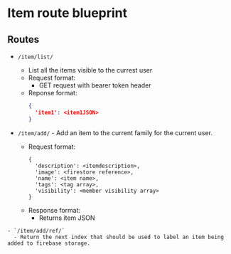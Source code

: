 # Item route blueprint

## Routes
  - `/item/list/`
    - List all the items visible to the currest user
    - Request format:
      - GET request with bearer token header
    - Reponse format:
        ```json
        {
          'item1': <item1JSON>
        }
        ```
        
   - `/item/add/`
    - Add an item to the current family for the current user. 
      - Request format:
        ```
        {
          'description': <itemdescription>,
          'image': <firestore reference>,
          'name': <item name>,
          'tags': <tag array>,
          'visibility': <member visibility array>
        }
        ```
      - Response format:
        - Returns item JSON

    - `/item/add/ref/`
      - Return the next index that should be used to label an item being added to firebase storage.
      
      
